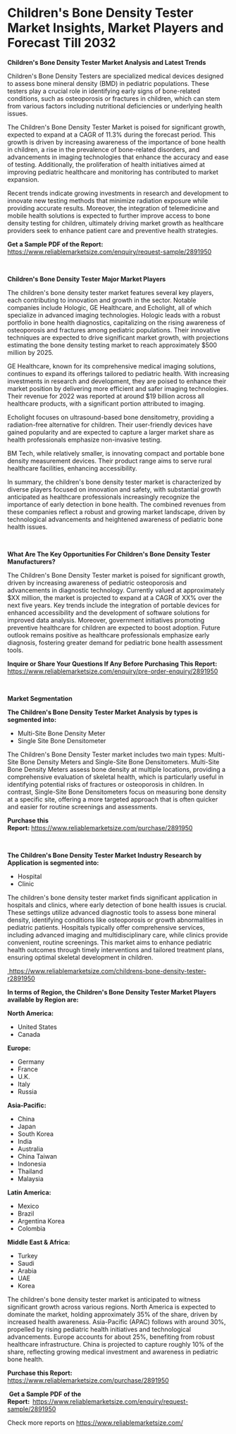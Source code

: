 <p><h1>Children's Bone Density Tester Market Insights, Market Players and Forecast Till 2032</h1></p><p><strong>Children's Bone Density Tester Market Analysis and Latest Trends</strong></p>
<p><p>Children's Bone Density Testers are specialized medical devices designed to assess bone mineral density (BMD) in pediatric populations. These testers play a crucial role in identifying early signs of bone-related conditions, such as osteoporosis or fractures in children, which can stem from various factors including nutritional deficiencies or underlying health issues.</p><p>The Children's Bone Density Tester Market is poised for significant growth, expected to expand at a CAGR of 11.3% during the forecast period. This growth is driven by increasing awareness of the importance of bone health in children, a rise in the prevalence of bone-related disorders, and advancements in imaging technologies that enhance the accuracy and ease of testing. Additionally, the proliferation of health initiatives aimed at improving pediatric healthcare and monitoring has contributed to market expansion.</p><p>Recent trends indicate growing investments in research and development to innovate new testing methods that minimize radiation exposure while providing accurate results. Moreover, the integration of telemedicine and mobile health solutions is expected to further improve access to bone density testing for children, ultimately driving market growth as healthcare providers seek to enhance patient care and preventive health strategies.</p></p>
<p><strong>Get a Sample PDF of the Report:&nbsp;</strong> <a href="https://www.reliablemarketsize.com/enquiry/request-sample/2891950?utm_campaign=2528&utm_medium=2&utm_source=Github&utm_content=ia&utm_term=14032025&utm_id=childrens-bone-density-tester">https://www.reliablemarketsize.com/enquiry/request-sample/2891950</a></p>
<p>&nbsp;</p>
<p><strong>Children's Bone Density Tester Major Market Players</strong></p>
<p><p>The children's bone density tester market features several key players, each contributing to innovation and growth in the sector. Notable companies include Hologic, GE Healthcare, and Echolight, all of which specialize in advanced imaging technologies. Hologic leads with a robust portfolio in bone health diagnostics, capitalizing on the rising awareness of osteoporosis and fractures among pediatric populations. Their innovative techniques are expected to drive significant market growth, with projections estimating the bone density testing market to reach approximately $500 million by 2025.</p><p>GE Healthcare, known for its comprehensive medical imaging solutions, continues to expand its offerings tailored to pediatric health. With increasing investments in research and development, they are poised to enhance their market position by delivering more efficient and safer imaging technologies. Their revenue for 2022 was reported at around $19 billion across all healthcare products, with a significant portion attributed to imaging.</p><p>Echolight focuses on ultrasound-based bone densitometry, providing a radiation-free alternative for children. Their user-friendly devices have gained popularity and are expected to capture a larger market share as health professionals emphasize non-invasive testing.</p><p>BM Tech, while relatively smaller, is innovating compact and portable bone density measurement devices. Their product range aims to serve rural healthcare facilities, enhancing accessibility. </p><p>In summary, the children's bone density tester market is characterized by diverse players focused on innovation and safety, with substantial growth anticipated as healthcare professionals increasingly recognize the importance of early detection in bone health. The combined revenues from these companies reflect a robust and growing market landscape, driven by technological advancements and heightened awareness of pediatric bone health issues.</p></p>
<p>&nbsp;</p>
<p><strong>What Are The Key Opportunities For Children's Bone Density Tester Manufacturers?</strong></p>
<p><p>The Children's Bone Density Tester market is poised for significant growth, driven by increasing awareness of pediatric osteoporosis and advancements in diagnostic technology. Currently valued at approximately $XX million, the market is projected to expand at a CAGR of XX% over the next five years. Key trends include the integration of portable devices for enhanced accessibility and the development of software solutions for improved data analysis. Moreover, government initiatives promoting preventive healthcare for children are expected to boost adoption. Future outlook remains positive as healthcare professionals emphasize early diagnosis, fostering greater demand for pediatric bone health assessment tools.</p></p>
<p><strong>Inquire or Share Your Questions If Any Before Purchasing This Report:</strong> <a href="https://www.reliablemarketsize.com/enquiry/pre-order-enquiry/2891950?utm_campaign=2528&utm_medium=2&utm_source=Github&utm_content=ia&utm_term=14032025&utm_id=childrens-bone-density-tester">https://www.reliablemarketsize.com/enquiry/pre-order-enquiry/2891950</a></p>
<p>&nbsp;</p>
<p><strong>Market Segmentation</strong></p>
<p><strong>The Children's Bone Density Tester Market Analysis by types is segmented into:</strong></p>
<p><ul><li>Multi-Site Bone Density Meter</li><li>Single Site Bone Densitometer</li></ul></p>
<p><p>The Children's Bone Density Tester market includes two main types: Multi-Site Bone Density Meters and Single-Site Bone Densitometers. Multi-Site Bone Density Meters assess bone density at multiple locations, providing a comprehensive evaluation of skeletal health, which is particularly useful in identifying potential risks of fractures or osteoporosis in children. In contrast, Single-Site Bone Densitometers focus on measuring bone density at a specific site, offering a more targeted approach that is often quicker and easier for routine screenings and assessments.</p></p>
<p><strong>Purchase this Report:&nbsp;</strong><a href="https://www.reliablemarketsize.com/purchase/2891950?utm_campaign=2528&utm_medium=2&utm_source=Github&utm_content=ia&utm_term=14032025&utm_id=childrens-bone-density-tester">https://www.reliablemarketsize.com/purchase/2891950</a></p>
<p>&nbsp;</p>
<p><strong>The Children's Bone Density Tester Market Industry Research by Application is segmented into:</strong></p>
<p><ul><li>Hospital</li><li>Clinic</li></ul></p>
<p><p>The children's bone density tester market finds significant application in hospitals and clinics, where early detection of bone health issues is crucial. These settings utilize advanced diagnostic tools to assess bone mineral density, identifying conditions like osteoporosis or growth abnormalities in pediatric patients. Hospitals typically offer comprehensive services, including advanced imaging and multidisciplinary care, while clinics provide convenient, routine screenings. This market aims to enhance pediatric health outcomes through timely interventions and tailored treatment plans, ensuring optimal skeletal development in children.</p></p>
<p><a href="https://www.reliablemarketsize.com/childrens-bone-density-tester-r2891950?utm_campaign=2528&utm_medium=2&utm_source=Github&utm_content=ia&utm_term=14032025&utm_id=childrens-bone-density-tester">&nbsp;https://www.reliablemarketsize.com/childrens-bone-density-tester-r2891950</a></p>
<p><strong>In terms of Region, the Children's Bone Density Tester Market Players available by Region are:</strong></p>
<p>
    <p> <strong> North America: </strong>
        <ul>
            <li>United States</li>
            <li>Canada</li>
        </ul>
        </p> 
    <p> <strong> Europe: </strong>
        <ul>
            <li>Germany</li>
            <li>France</li>
            <li>U.K.</li>
            <li>Italy</li>
            <li>Russia</li>
        </ul>
        </p> 
    <p> <strong> Asia-Pacific: </strong>
        <ul>
            <li>China</li>
            <li>Japan</li>
            <li>South Korea</li>
            <li>India</li>
            <li>Australia</li>
            <li>China Taiwan</li>
            <li>Indonesia</li>
            <li>Thailand</li>
            <li>Malaysia</li>
        </ul>
        </p> 
    <p> <strong> Latin America: </strong>
        <ul>
            <li>Mexico</li>
            <li>Brazil</li>
            <li>Argentina Korea</li>
            <li>Colombia</li>
        </ul>
        </p> 
    <p> <strong> Middle East & Africa: </strong>
        <ul>
            <li>Turkey</li>
            <li>Saudi</li>
            <li>Arabia</li>
            <li>UAE</li>
            <li>Korea</li>
        </ul>
    </p>
    </p>
<p><p>The children's bone density tester market is anticipated to witness significant growth across various regions. North America is expected to dominate the market, holding approximately 35% of the share, driven by increased health awareness. Asia-Pacific (APAC) follows with around 30%, propelled by rising pediatric health initiatives and technological advancements. Europe accounts for about 25%, benefiting from robust healthcare infrastructure. China is projected to capture roughly 10% of the share, reflecting growing medical investment and awareness in pediatric bone health.</p></p>
<p><strong>Purchase this Report: </strong><a href="https://www.reliablemarketsize.com/purchase/2891950?utm_campaign=2528&utm_medium=2&utm_source=Github&utm_content=ia&utm_term=14032025&utm_id=childrens-bone-density-tester">https://www.reliablemarketsize.com/purchase/2891950</a></p>
<p>&nbsp;<strong>Get a Sample PDF of the Report:&nbsp;&nbsp;</strong><a href="https://www.reliablemarketsize.com/enquiry/request-sample/2891950?utm_campaign=2528&utm_medium=2&utm_source=Github&utm_content=ia&utm_term=14032025&utm_id=childrens-bone-density-tester">https://www.reliablemarketsize.com/enquiry/request-sample/2891950</a></p>
<p><strong></strong></p>
<p>Check more reports on <a href="https://www.reliablemarketsize.com/?utm_campaign=2528&utm_medium=2&utm_source=Github&utm_content=ia&utm_term=14032025&utm_id=childrens-bone-density-tester">https://www.reliablemarketsize.com/</a></p>